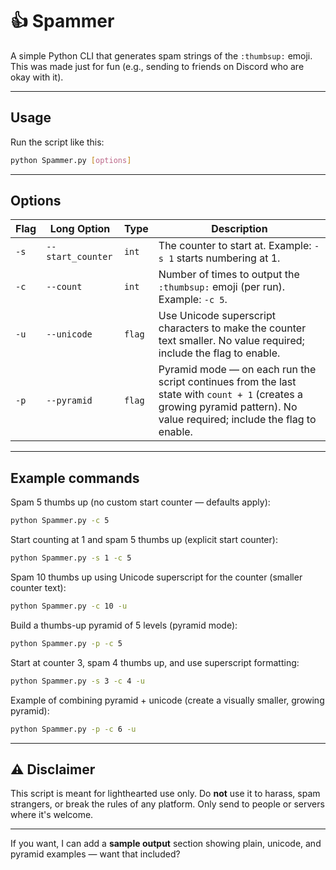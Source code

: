 # 👍 Spammer

A simple Python CLI that generates spam strings of the `:thumbsup:` emoji.  
This was made just for fun (e.g., sending to friends on Discord who are okay with it).

---


## Usage

Run the script like this:

```bash
python Spammer.py [options]
```

---

## Options

| Flag | Long Option       | Type   | Description                                                                                                                                                              |
| ---- | ----------------- | ------ | ------------------------------------------------------------------------------------------------------------------------------------------------------------------------ |
| `-s` | `--start_counter` | `int`  | The counter to start at. Example: `-s 1` starts numbering at 1.                                                                                                          |
| `-c` | `--count`         | `int`  | Number of times to output the `:thumbsup:` emoji (per run). Example: `-c 5`.                                                                                             |
| `-u` | `--unicode`       | `flag` | Use Unicode superscript characters to make the counter text smaller. No value required; include the flag to enable.                                                      |
| `-p` | `--pyramid`       | `flag` | Pyramid mode — on each run the script continues from the last state with `count + 1` (creates a growing pyramid pattern). No value required; include the flag to enable. |

---

## Example commands

Spam 5 thumbs up (no custom start counter — defaults apply):

```bash
python Spammer.py -c 5
```

Start counting at 1 and spam 5 thumbs up (explicit start counter):

```bash
python Spammer.py -s 1 -c 5
```

Spam 10 thumbs up using Unicode superscript for the counter (smaller counter text):

```bash
python Spammer.py -c 10 -u
```

Build a thumbs-up pyramid of 5 levels (pyramid mode):

```bash
python Spammer.py -p -c 5
```

Start at counter 3, spam 4 thumbs up, and use superscript formatting:

```bash
python Spammer.py -s 3 -c 4 -u
```

Example of combining pyramid + unicode (create a visually smaller, growing pyramid):

```bash
python Spammer.py -p -c 6 -u
```

---

## ⚠️ Disclaimer

This script is meant for lighthearted use only. Do **not** use it to harass, spam strangers, or break the rules of any platform. Only send to people or servers where it's welcome.

---

If you want, I can add a **sample output** section showing plain, unicode, and pyramid examples — want that included?
